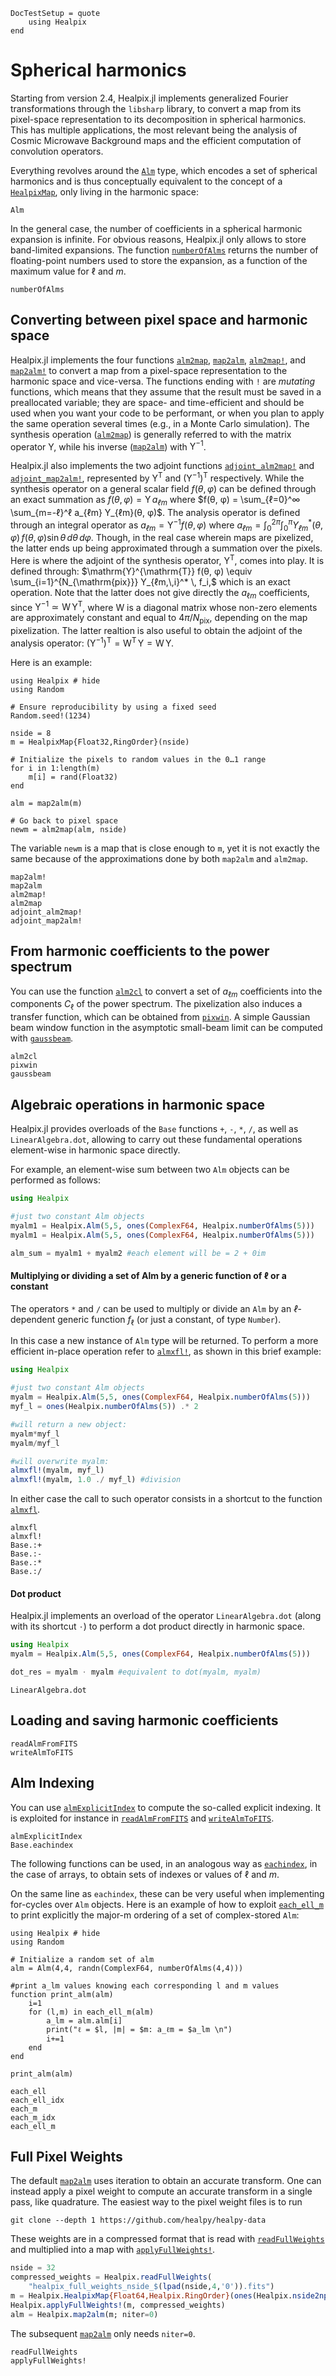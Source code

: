 ```@meta
DocTestSetup = quote
    using Healpix
end
```

# Spherical harmonics

Starting from version 2.4, Healpix.jl implements generalized Fourier
transformations through the `libsharp` library, to convert a map from
its pixel-space representation to its decomposition in spherical
harmonics. This has multiple applications, the most relevant being the
analysis of Cosmic Microwave Background maps and the efficient
computation of convolution operators.

Everything revolves around the [`Alm`](@ref) type, which encodes a set of
spherical harmonics and is thus conceptually equivalent to the concept
of a [`HealpixMap`](@ref), only living in the harmonic space:

```@docs
Alm
```

In the general case, the number of coefficients in a spherical
harmonic expansion is infinite. For obvious reasons, Healpix.jl only
allows to store band-limited expansions. The function
[`numberOfAlms`](@ref) returns the number of floating-point numbers
used to store the expansion, as a function of the maximum value for
$\ell$ and $m$.

```@docs
numberOfAlms
```

## Converting between pixel space and harmonic space

Healpix.jl implements the four functions [`alm2map`](@ref),
[`map2alm`](@ref), [`alm2map!`](@ref), and [`map2alm!`](@ref) to
convert a map from a pixel-space representation to the harmonic space
and vice-versa. The functions ending with `!` are *mutating*
functions, which means that they assume that the result must be saved
in a preallocated variable; they are space- and time-efficient and
should be used when you want your code to be performant, or when you
plan to apply the same operation several times (e.g., in a Monte Carlo
simulation).
The synthesis operation ([`alm2map`](@ref)) is generally referred to
with the matrix operator $\mathrm{Y}$, while his inverse ([`map2alm`](@ref))
with $\mathrm{Y}^{-1}$.

Healpix.jl also implements the two adjoint functions
[`adjoint_alm2map!`](@ref) and [`adjoint_map2alm!`](@ref), represented by
$\mathrm{Y}^{\mathrm{T}}$ and $(\mathrm{Y}^{-1})^\mathrm{T}$ respectively.
While the synthesis operator on a general scalar field $f(θ, φ)$
can be defined through an exact summation as $f(θ, φ) = \mathrm{Y} \, a_{ℓm}$ where $f(θ, φ) = \sum_{ℓ=0}^∞ \sum_{m=-ℓ}^ℓ a_{ℓm} Y_{ℓm}(θ, φ)$.
The analysis operator is defined through an integral operator as $a_{ℓm} = \mathrm{Y}^{-1} f(θ, φ)$ where $a_{ℓm} = \int_0^{2π} \int_0^π Y_{ℓm}^*(θ, φ)\, f(θ, φ) \sin θ \, dθ \, dφ$.
Though, in the real case wherein maps are pixelized, the latter ends
up being approximated through a summation over the pixels.
Here is where the adjoint of the synthesis operator, $\mathrm{Y}^{\mathrm{T}}$,
comes into play. It is defined through: $\mathrm{Y}^{\mathrm{T}} f(θ, φ) \equiv \sum_{i=1}^{N_{\mathrm{pix}}} Y_{ℓm,\,i}^* \, f_i,$
which is an exact operation. Note that the latter does not give directly the $a_{\ell m}$ coefficients, since $\mathrm{Y}^{-1} \simeq \mathrm{W}\, \mathrm{Y}^{\mathrm{T}}$,
where $\mathrm{W}$ is a diagonal matrix whose non-zero elements are approximately
constant and equal to $4π / N_{\mathrm{pix}}$, depending on the map pixelization.
The latter realtion is also useful to obtain the adjoint of the analysis operator: $(\mathrm{Y}^{-1})^\mathrm{T} = \mathrm{W}^{\mathrm{T}}\,\mathrm{Y} =  \mathrm{W}\,\mathrm{Y}$.

Here is an example:

```@example map2alm
using Healpix # hide
using Random

# Ensure reproducibility by using a fixed seed
Random.seed!(1234)

nside = 8
m = HealpixMap{Float32,RingOrder}(nside)

# Initialize the pixels to random values in the 0…1 range
for i in 1:length(m)
    m[i] = rand(Float32)
end

alm = map2alm(m)

# Go back to pixel space
newm = alm2map(alm, nside)
```

The variable `newm` is a map that is close enough to `m`, yet it is
not exactly the same because of the approximations done by both
`map2alm` and `alm2map`.

```@docs
map2alm!
map2alm
alm2map!
alm2map
adjoint_alm2map!
adjoint_map2alm!
```

## From harmonic coefficients to the power spectrum

You can use the function [`alm2cl`](@ref) to convert a set of $a_{\ell m}$
coefficients into the components $C_\ell$ of the power spectrum.
The pixelization also induces a transfer function, which can be obtained from
[`pixwin`](@ref). A simple Gaussian beam window function in the asymptotic small-beam
limit can be computed with [`gaussbeam`](@ref).

```@docs
alm2cl
pixwin
gaussbeam
```

## Algebraic operations in harmonic space

Healpix.jl provides overloads of the `Base` functions `+`, `-`, `*`, `/`,
as well as `LinearAlgebra.dot`, allowing to carry out these fundamental operations
element-wise in harmonic space directly.

For example, an element-wise sum between two `Alm` objects can be performed as follows:

```julia
using Healpix

#just two constant Alm objects
myalm1 = Healpix.Alm(5,5, ones(ComplexF64, Healpix.numberOfAlms(5)))
myalm1 = Healpix.Alm(5,5, ones(ComplexF64, Healpix.numberOfAlms(5)))

alm_sum = myalm1 + myalm2 #each element will be = 2 + 0im
```

#### Multiplying or dividing a set of Alm by a generic function of ℓ or a constant

The operators `*` and `/` can be used to multiply or divide an `Alm` by an $ℓ$-dependent
generic function $f_\ell$ (or just a constant, of type `Number`).

In this case a new instance of `Alm` type will be returned. To perform a more
efficient in-place operation refer to [`almxfl!`](@ref), as shown in this brief
example:

```julia
using Healpix

#just two constant Alm objects
myalm = Healpix.Alm(5,5, ones(ComplexF64, Healpix.numberOfAlms(5)))
myf_l = ones(Healpix.numberOfAlms(5)) .* 2

#will return a new object:
myalm*myf_l
myalm/myf_l

#will overwrite myalm:
almxfl!(myalm, myf_l)
almxfl!(myalm, 1.0 ./ myf_l) #division
```

In either case the call to such operator consists in a shortcut to the function [`almxfl`](@ref).

```@docs
almxfl
almxfl!
Base.:+
Base.:-
Base.:*
Base.:/
```

#### Dot product

Healpix.jl implements an overload of the operator `LinearAlgebra.dot`
(along with its shortcut `⋅`) to perform a dot product directly in harmonic space.

```julia
using Healpix
myalm = Healpix.Alm(5,5, ones(ComplexF64, Healpix.numberOfAlms(5)))

dot_res = myalm ⋅ myalm #equivalent to dot(myalm, myalm)
```

```@docs
LinearAlgebra.dot
```

## Loading and saving harmonic coefficients

```@docs
readAlmFromFITS
writeAlmToFITS
```

## Alm Indexing

You can use [`almExplicitIndex`](@ref) to compute the so-called explicit indexing.
It is exploited for instance in [`readAlmFromFITS`](@ref) and [`writeAlmToFITS`](@ref).

```@docs
almExplicitIndex
Base.eachindex
```

The following functions can be used, in an analogous way as [`eachindex`](@ref),
in the case of arrays, to obtain sets of indexes or values of $\ell$ and $m$.

On the same line as `eachindex`, these can be very useful when implementing for-cycles
over `Alm` objects.
Here is an example of how to exploit [`each_ell_m`](@ref) to print explicitly
the major-m ordering of a set of complex-stored `Alm`:

```@example each_ell_m
using Healpix # hide
using Random

# Initialize a random set of alm
alm = Alm(4,4, randn(ComplexF64, numberOfAlms(4,4)))

#print a_lm values knowing each corresponding l and m values
function print_alm(alm)
    i=1
    for (l,m) in each_ell_m(alm)
        a_lm = alm.alm[i]
        print("ℓ = $l, |m| = $m: a_ℓm = $a_lm \n")
        i+=1
    end
end

print_alm(alm)
```

```@docs
each_ell
each_ell_idx
each_m
each_m_idx
each_ell_m
```

## Full Pixel Weights

The default [`map2alm`](@ref) uses iteration to obtain an accurate transform.
One can instead apply a pixel weight to compute an accurate transform in a single
pass, like quadrature. The easiest way to the pixel weight files is to run

```
git clone --depth 1 https://github.com/healpy/healpy-data
```

These weights are in a compressed format that is read with [`readFullWeights`](@ref)
and multiplied into a map with [`applyFullWeights!`](@ref).

```julia
nside = 32
compressed_weights = Healpix.readFullWeights(
    "healpix_full_weights_nside_$(lpad(nside,4,'0')).fits")
m = Healpix.HealpixMap{Float64,Healpix.RingOrder}(ones(Healpix.nside2npix(nside)))
Healpix.applyFullWeights!(m, compressed_weights)
alm = Healpix.map2alm(m; niter=0)
```

The subsequent [`map2alm`](@ref) only needs `niter=0`.

```@docs
readFullWeights
applyFullWeights!
```
